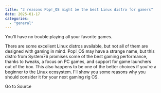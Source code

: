 ```yaml
---
title: "3 reasons Pop!_OS might be the best Linux distro for gamers"
date: 2025-01-17
categories: 
  - "general"
---
```


You'll have no trouble playing all your favorite games.

There are some excellent Linux distros available, but not all of them are designed with gaming in mind. Pop!\_OS may have a strange name, but this distro from System76 promises some of the best gaming performance, thanks to tweaks, a focus on PC games, and support for game launchers out of the box. This also happens to be one of the better choices if you're a beginner to the Linux ecosystem. I'll show you some reasons why you should consider it for your next gaming rig OS.

Go to Source
